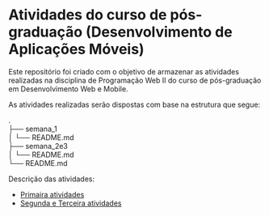 # Atividades do curso de pós-graduação (Desenvolvimento de Aplicações Móveis)

Este repositório foi criado com o objetivo de armazenar as atividades realizadas na disciplina de Programação Web II do curso de pós-graduação em Desenvolvimento Web e Mobile.

As atividades realizadas serão dispostas com base na estrutura que segue:

.                       <br />
├── semana_1            <br />
│   └── README.md       <br />
├── semana_2e3          <br />
│   └── README.md       <br />
└── README.md           <br />

Descrição das atividades:
* [Primaira atividades](semana_1/README.md)
* [Segunda e Terceira atividades](semana_2e3/README.md)
